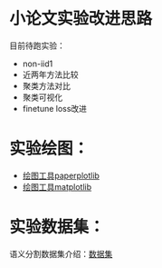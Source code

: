 # 小论文实验改进思路
目前待跑实验：
- non-iid1
- 近两年方法比较
- 聚类方法对比
- 聚类可视化
- finetune loss改进
# 实验绘图：
- [绘图工具paperplotlib](https://github.com/luzhixing12345/paperplotlib)
- [绘图工具matplotlib](https://github.com/aHuiWang/plot_demo)
# 实验数据集：
语义分割数据集介绍：[数据集](https://cloud.tencent.com/developer/article/1494488)
